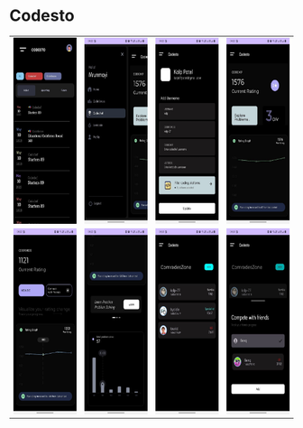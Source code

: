 # Codesto
<table>
  <tr>
    <td> <img src="https://raw.githubusercontent.com/kalp-77/Codesto/master/screenshots/mainscreen.jpg" widhth="330" height="330">
    <td> <img src="https://raw.githubusercontent.com/kalp-77/Codesto/master/screenshots/navdrawer.jpg" widhth="330" height="330">
    <td><img src="https://raw.githubusercontent.com/kalp-77/Codesto/master/screenshots/platformscreen.jpg" widhth="330" height="330">
    <td> <img src="https://raw.githubusercontent.com/kalp-77/Codesto/master/screenshots/codechef.jpg" widhth="330" height="330">
  </tr>
  <tr>
    <td> <img src="https://raw.githubusercontent.com/kalp-77/Codesto/master/screenshots/codeforcesmain.jpg" widhth="330" height="330">
    <td> <img src="https://raw.githubusercontent.com/kalp-77/Codesto/master/screenshots/codeforces.jpg" widhth="330" height="330">
    <td><img src="https://raw.githubusercontent.com/kalp-77/Codesto/master/screenshots/addfriends.jpg" widhth="330" height="330">
    <td> <img src="https://raw.githubusercontent.com/kalp-77/Codesto/master/screenshots/add.jpg" widhth="330" height="330">
  </tr>
 </table>
